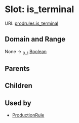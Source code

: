 
# Slot: is_terminal




URI: [prodrules:is_terminal](https://w3id.org/linkml/schemagrammar/prodrules/is_terminal)


## Domain and Range

None &#8594;  <sub>0..1</sub> [Boolean](types/Boolean.md)

## Parents


## Children


## Used by

 * [ProductionRule](ProductionRule.md)
